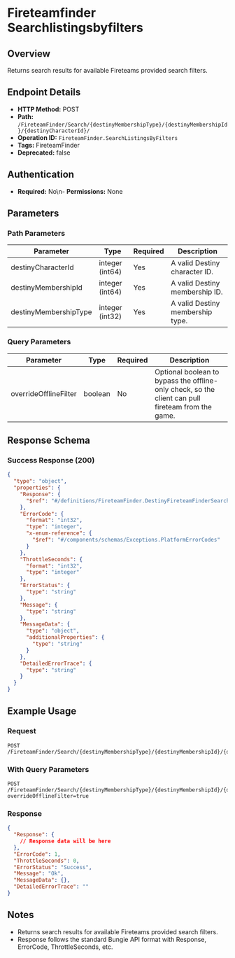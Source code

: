 # Fireteamfinder Searchlistingsbyfilters

## Overview
Returns search results for available Fireteams provided search filters.

## Endpoint Details
- **HTTP Method:** POST
- **Path:** `/FireteamFinder/Search/{destinyMembershipType}/{destinyMembershipId}/{destinyCharacterId}/`
- **Operation ID:** `FireteamFinder.SearchListingsByFilters`
- **Tags:** FireteamFinder
- **Deprecated:** false

## Authentication
- **Required:** No\n- **Permissions:** None

## Parameters

### Path Parameters
| Parameter | Type | Required | Description |
|-----------|------|----------|-------------|
| destinyCharacterId | integer (int64) | Yes | A valid Destiny character ID. |
| destinyMembershipId | integer (int64) | Yes | A valid Destiny membership ID. |
| destinyMembershipType | integer (int32) | Yes | A valid Destiny membership type. |

### Query Parameters
| Parameter | Type | Required | Description |
|-----------|------|----------|-------------|
| overrideOfflineFilter | boolean | No | Optional boolean to bypass the offline-only check, so the client can pull fireteam from the game. |


## Response Schema

### Success Response (200)
```json
{
  "type": "object",
  "properties": {
    "Response": {
      "$ref": "#/definitions/FireteamFinder.DestinyFireteamFinderSearchListingsByFiltersResponse"
    },
    "ErrorCode": {
      "format": "int32",
      "type": "integer",
      "x-enum-reference": {
        "$ref": "#/components/schemas/Exceptions.PlatformErrorCodes"
      }
    },
    "ThrottleSeconds": {
      "format": "int32",
      "type": "integer"
    },
    "ErrorStatus": {
      "type": "string"
    },
    "Message": {
      "type": "string"
    },
    "MessageData": {
      "type": "object",
      "additionalProperties": {
        "type": "string"
      }
    },
    "DetailedErrorTrace": {
      "type": "string"
    }
  }
}
```


## Example Usage

### Request
```http
POST /FireteamFinder/Search/{destinyMembershipType}/{destinyMembershipId}/{destinyCharacterId}/
```

### With Query Parameters
```http
POST /FireteamFinder/Search/{destinyMembershipType}/{destinyMembershipId}/{destinyCharacterId}/?overrideOfflineFilter=true
```

### Response
```json
{
  "Response": {
    // Response data will be here
  },
  "ErrorCode": 1,
  "ThrottleSeconds": 0,
  "ErrorStatus": "Success",
  "Message": "Ok",
  "MessageData": {},
  "DetailedErrorTrace": ""
}
```

## Notes
- Returns search results for available Fireteams provided search filters.
- Response follows the standard Bungie API format with Response, ErrorCode, ThrottleSeconds, etc.
